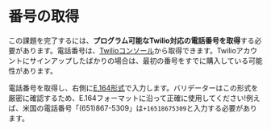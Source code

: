 # 番号の取得

この課題を完了するには、**プログラム可能なTwilio対応の電話番号を取得**する必要があります。電話番号は、[Twilioコンソール](https://www.twilio.com/console/phone-numbers/incoming)から取得できます。Twilioアカウントにサインアップしたばかりの場合は、最初の番号をすでに購入している可能性があります。

電話番号を取得し、右側に[E.164形式](https://www.twilio.com/docs/glossary/what-e164)で入力します。バリデーターはこの形式を厳密に確認するため、E.164フォーマットに沿って正確に使用してください!例えば、米国の電話番号「(651)867-5309」は`+16518675309`と入力する必要があります。